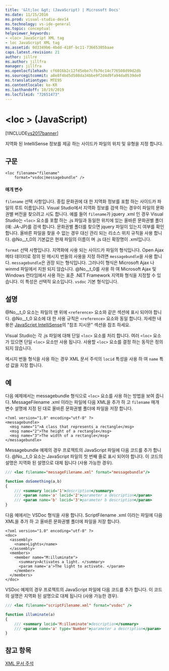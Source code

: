 ```yaml
---
title: '&lt;loc &gt; (JavaScript) | Microsoft Docs'
ms.date: 11/15/2016
ms.prod: visual-studio-dev14
ms.technology: vs-ide-general
ms.topic: conceptual
helpviewer_keywords:
- <loc> JavaScript XML tag
- loc JavaScript XML tag
ms.assetid: 0d3349b6-4bdd-418f-bc11-73665305baae
caps.latest.revision: 21
author: jillre
ms.author: jillfra
manager: jillfra
ms.openlocfilehash: cf6016b2c12fd5ebe7cfb76c14c776508d99d2db
ms.sourcegitcommit: a8e8f4bd5d508da34bbe9f2d4d9fa94da0539de0
ms.translationtype: MTE95
ms.contentlocale: ko-KR
ms.lasthandoff: 10/19/2019
ms.locfileid: "72651473"
---
```

# <a name="ltlocgt-javascript"></a>&lt;loc &gt; (JavaScript)
[!INCLUDE[vs2017banner](../includes/vs2017banner.md)]

지역화 된 IntelliSense 정보를 제공 하는 사이드카 파일의 위치 및 유형을 지정 합니다.

## <a name="syntax"></a>구문

```
<loc filename="filename"
    format="vsdoc|messagebundle" />
```

#### <a name="parameters"></a>매개 변수
 `filename` 선택 사항입니다. 중립 문화권에 대 한 지역화 정보를 포함 하는 사이드카 파일의 루트 이름입니다. Visual Studio에서 지역화 정보를 검색 하는 경우이 파일의 문화권별 버전을 찾으려고 시도 합니다. 예를 들어 `filename`가 jquery .xml 인 경우 Visual Studio는 `<loc>` 요소를 포함 하는 .js 파일과 동일한 위치에 있는 올바른 문화권별 폴더 (예: JA-JP)를 검색 합니다. 문화권별 폴더를 찾으면 jquery 파일이 있는지 여부를 확인 합니다. 올바른 파일을 찾을 수 없는 경우 대신 관리 되는 리소스 위치 규칙을 사용 합니다. @No__t_0의 기본값은 현재 파일의 이름이 며 .js 대신 확장명이 .xml입니다.

 `format` 선택 사항입니다. 지역화에 사용 되는 사이드카 파일의 형식입니다. Open Ajax 메타 데이터로 정의 된 메시지 번들의 사용을 지정 하려면 `messagebundle`을 사용 합니다. `messagebundle`은 권장 되는 형식입니다. 그러나이 형식은 Microsoft Ajax 나 winmd 파일에서 지원 되지 않습니다. @No__t_0를 사용 하 여 Microsoft Ajax 및 Windows 런타임에서 사용 하는 표준 .NET Framework 지역화 형식을 지정할 수 있습니다. 이 특성은 선택적 요소입니다. `vsdoc` 기본 형식입니다.

## <a name="remarks"></a>설명
 @No__t_0 요소는 파일의 맨 위에 `<reference>` 요소와 같은 섹션에 표시 되어야 합니다. @No__t_0 요소에 대 한 사용 규칙은 `<reference>` 요소와 동일 합니다. 자세한 내용은 [JavaScript IntelliSense](../ide/javascript-intellisense.md)의 "참조 지시문" 섹션을 참조 하세요.

 Visual Studio는 각 .js 파일에 대해 단일 `<loc>` 요소를 처리 합니다. 여러 `<loc>` 요소가 있으면 단일 `<loc>` 요소만 사용 됩니다. 사용할 `<loc>` 요소를 결정 하는 동작은 정의 되지 않습니다.

 메시지 번들 형식을 사용 하는 경우 XML 문서 주석의 `locid` 특성을 사용 하 여 `name` 특성 값을 지정 합니다.

## <a name="example"></a>예
 다음 예제에서는 messagebundle 형식으로 `<loc>` 요소를 사용 하는 방법을 보여 줍니다. MessageFilename .xml 이라는 파일에 다음 XML을 추가 하 고 `filename` 매개 변수 설명에 지정 된 대로 올바른 문화권별 폴더에 파일을 저장 합니다.

```
<?xml version="1.0" encoding="utf-8" ?>
<messagebundle>
  <msg name="1">A class that represents a rectangle</msg>
  <msg name="2">The height of a rectangle</msg>
  <msg name="3">The width of a rectangle</msg>
</messagebundle>

```

 Messagebundle 예제의 경우 프로젝트의 JavaScript 파일에 다음 코드를 추가 합니다. @No__t_0 요소는 JavaScript 파일의 첫 번째 줄로 표시 되어야 합니다. 이 코드의 설명은 지역화 된 설명으로 대체 됩니다 (사용 가능한 경우).

```javascript
/// <loc filename="messageFilename.xml" format="messagebundle"/>

function doSomething(a,b)
{
    /// <summary locid='1'>description</summary>
    /// <param name='a' locid='2'>parameter a description</param>
    /// <param name='b' locid='3'>parameter b description</param>
}

```

 다음 예에서는 VSDoc 형식을 사용 합니다. ScriptFilename .xml 이라는 파일에 다음 XML을 추가 하 고 올바른 문화권별 폴더에 파일을 저장 합니다.

```
<?xml version="1.0" encoding="utf-8" ?>
<doc>
  <assembly>
    <name>Lights</name>
  </assembly>
  <members>
    <member name="M:illuminate">
      <summary>Activates a light. </summary>
      <param name='a'>The light to activate. </param>
    </member>
  </members>
</doc>

```

 VSDoc 예제의 경우 프로젝트의 JavaScript 파일에 다음 코드를 추가 합니다. 이 코드의 설명은 지역화 된 설명으로 대체 됩니다 (사용 가능한 경우).

```javascript
/// <loc filename="scriptFilename.xml" format="vsdoc" />

function illuminate(a)
{
    /// <summary locid='M:illuminate'>description</summary>
    /// <param name='a' type='Number'>parameter a description</param>
}

```

## <a name="see-also"></a>참고 항목
 [XML 문서 주석](../ide/xml-documentation-comments-javascript.md)
